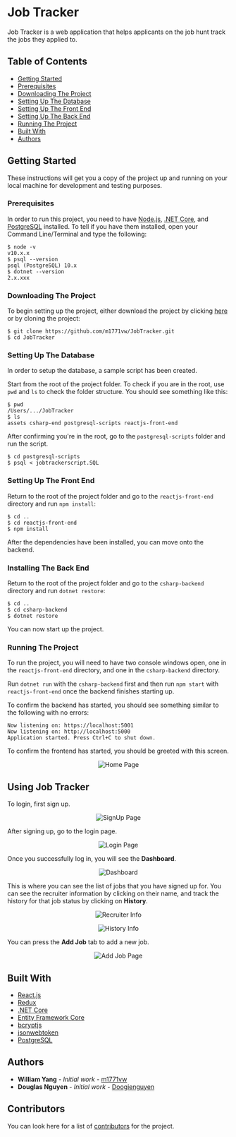 # Job Tracker

Job Tracker is a web application that helps applicants on the job hunt track the jobs they applied to.

## Table of Contents

- [Getting Started](#getting-started)
- [Prerequisites](#prerequisites)
- [Downloading The Project](#downloading-the-project)
- [Setting Up The Database](#setting-up-the-database)
- [Setting Up The Front End](#setting-up-the-frontend)
- [Setting Up The Back End](#setting-up-the-backend)
- [Running The Project](#running-the-project)
- [Built With](#built-with)
- [Authors](#authors)

## Getting Started

These instructions will get you a copy of the project up and running on your local machine for development and testing purposes. 

### Prerequisites

In order to run this project, you need to have [Node.js](https://nodejs.org/en/), [.NET Core](https://www.microsoft.com/net/download), and [PostgreSQL](https://www.postgresql.org/) installed. To tell if you have them installed, open your Command Line/Terminal and type the following:

```
$ node -v
v10.x.x
$ psql --version
psql (PostgreSQL) 10.x
$ dotnet --version
2.x.xxx
```

### Downloading The Project

To begin setting up the project, either download the project by clicking [here](https://github.com/m1771vw/JobTracker/archive/master.zip) or by cloning the project: 

```
$ git clone https://github.com/m1771vw/JobTracker.git
$ cd JobTracker
```

### Setting Up The Database

In order to setup the database, a sample script has been created.

Start from the root of the project folder. To check if you are in the root, use `pwd` and `ls` to check the folder structure. You should see something like this: 

```
$ pwd
/Users/.../JobTracker
$ ls
assets csharp-end postgresql-scripts reactjs-front-end
```
After confirming you're in the root, go to the `postgresql-scripts` folder and run the script.

```
$ cd postgresql-scripts
$ psql < jobtrackerscript.SQL
```
<!-- 
If it runs successfully, you will see:
```
DROP DATABASE
CREATE DATABASE
You are now connected to database "technoprojectdb" as user "[user]".
CREATE TABLE
INSERT 0 3
CREATE TABLE
INSERT 0 5
CREATE TABLE
INSERT 0 4
CREATE TABLE
INSERT 0 8
CREATE TABLE
INSERT 0 8
CREATE TABLE
INSERT 0 6
CREATE TABLE
INSERT 0 6
``` -->
### Setting Up The Front End

Return to the root of the project folder and go to the `reactjs-front-end` directory and run `npm install`:
```
$ cd ..
$ cd reactjs-front-end
$ npm install
```
After the dependencies have been installed, you can move onto the backend.

### Installing The Back End

Return to the root of the project folder and go to the `csharp-backend` directory and run `dotnet restore`:
```
$ cd ..
$ cd csharp-backend
$ dotnet restore
```

You can now start up the project.

### Running The Project

To run the project, you will need to have two console windows open, one in the `reactjs-front-end` directory, and one in the `csharp-backend` directory. 


Run `dotnet run` with the `csharp-backend` first and then run `npm start` with `reactjs-front-end` once the backend finishes starting up.

To confirm the backend has started, you should see something similar to the following with no errors:

```
Now listening on: https://localhost:5001
Now listening on: http://localhost:5000
Application started. Press Ctrl+C to shut down.
```

To confirm the frontend has started, you should be greeted with this screen.

<p align="center">
  <img src="./assets/screenshots/HomePage.png" alt="Home Page"/>
</p>

## Using Job Tracker

To login, first sign up.

<p align="center">
  <img src="./assets/screenshots/SignUpPage.png" alt="SignUp Page"/>
</p>

After signing up, go to the login page.

<p align="center">
  <img src="./assets/screenshots/LogInPage.png" alt="Login Page"/>
</p>

Once you successfully log in, you will see the **Dashboard**. 

<p align="center">
  <img src="./assets/screenshots/Dashboard.png" alt="Dashboard"/>
</p>

This is where you can see the list of jobs that you have signed up for. You can see the recruiter information by clicking on their name, and track the history for that job status by clicking on **History**.

<p align="center">
  <img src="./assets/screenshots/RecruiterInfo.png" alt="Recruiter Info"/>
</p>

<p align="center">
  <img src="./assets/screenshots/HistoryPage.png" alt="History Info"/>
</p>


You can press the **Add Job** tab to add a new job.

<p align="center">
  <img src="./assets/screenshots/AddJob.png" alt="Add Job Page"/>
</p>


## Built With

* [React.js](https://reactjs.org/) 
* [Redux](https://redux.js.org/)
* [.NET Core](https://www.microsoft.com/net/download)
* [Entity Framework Core](https://docs.microsoft.com/en-us/ef/core/)
* [bcryptjs](https://www.npmjs.com/package/bcryptjs)
* [jsonwebtoken](https://www.npmjs.com/package/jsonwebtoken)
* [PostgreSQL](https://www.postgresql.org/) 

## Authors

* **William Yang** - *Initial work* - [m1771vw](https://github.com/m1771vw)
* **Douglas Nguyen** - *Initial work* - [Doogienguyen](https://github.com/Doogienguyen)

## Contributors

You can look here for a list of [contributors](https://github.com/m1771vw/tech-project/graphs/contributors) for the project.
